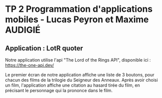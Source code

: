 # TP 2 Programmation d'applications mobiles - Lucas Peyron et Maxime AUDIGIÉ
## Application : LotR quoter

Notre application utilise l'api "The Lord of the Rings API", disponible ici : https://the-one-api.dev/

Le premier écran de notre application affiche une liste de 3 boutons, pour chacun des films de la trilogie du Seigneur des Anneaux.
Après avoir choisi un film, l'application affiche une citation au hasard tirée du film, en précisant le personnage qui la prononce dans le film.
